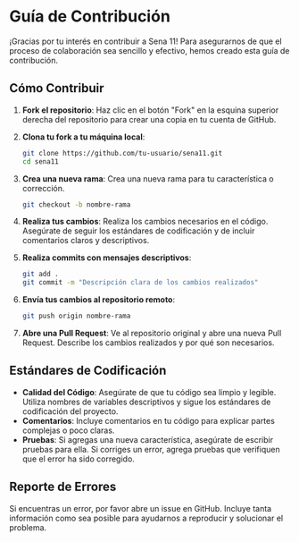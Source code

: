 # Guía de Contribución

¡Gracias por tu interés en contribuir a Sena 11! Para asegurarnos de que el proceso de colaboración sea sencillo y efectivo, hemos creado esta guía de contribución.

## Cómo Contribuir

1. **Fork el repositorio**: Haz clic en el botón "Fork" en la esquina superior derecha del repositorio para crear una copia en tu cuenta de GitHub.

2. **Clona tu fork a tu máquina local**:
   ```sh
   git clone https://github.com/tu-usuario/sena11.git
   cd sena11
   ```
3. **Crea una nueva rama**: Crea una nueva rama para tu característica o corrección.
   ```sh
   git checkout -b nombre-rama
   ```
4. **Realiza tus cambios**: Realiza los cambios necesarios en el código. Asegúrate de seguir los estándares de codificación y de incluir comentarios claros y descriptivos.
5. **Realiza commits con mensajes descriptivos**:
     ```sh
     git add .
     git commit -m "Descripción clara de los cambios realizados"
     ```
6. **Envía tus cambios al repositorio remoto**:
     ```sh
     git push origin nombre-rama
     ```
7. **Abre una Pull Request**: Ve al repositorio original y abre una nueva Pull Request. Describe los cambios realizados y por qué son necesarios.

## Estándares de Codificación
  - **Calidad del Código**: Asegúrate de que tu código sea limpio y legible. Utiliza nombres de variables descriptivos y sigue los estándares de codificación del proyecto.
  - **Comentarios**: Incluye comentarios en tu código para explicar partes complejas o poco claras.
  - **Pruebas**: Si agregas una nueva característica, asegúrate de escribir pruebas para ella. Si corriges un error, agrega pruebas que verifiquen que el error ha sido corregido.

## Reporte de Errores
Si encuentras un error, por favor abre un issue en GitHub. Incluye tanta información como sea posible para ayudarnos a reproducir y solucionar el problema.
